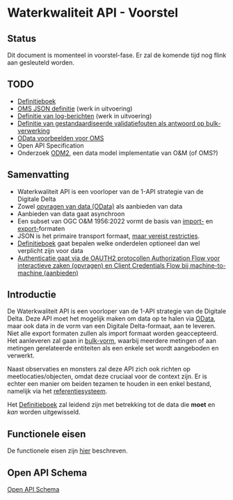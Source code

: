 # Waterkwaliteit API - Voorstel

## Status

Dit document is momenteel in voorstel-fase. Er zal de komende tijd nog flink aan gesleuteld worden.

## TODO

- [Definitieboek](definitieboek.md)
- [OMS JSON definitie](oms-json.md) (werk in uitvoering)
- [Definitie van log-berichten](logging.md) (werk in uitvoering)
- [Definitie van gestandaardiseerde validatiefouten als antwoord op bulk-verwerking](validatie.md)
- [OData voorbeelden voor OMS](odata-en-oms.md)
- Open API Specification
- Onderzoek [ODM2](https://github.com/ODM2), een data model implementatie van O&M (of OMS?)

## Samenvatting

- Waterkwaliteit API is een voorloper van de 1-API strategie van de Digitale Delta
- Zowel [opvragen van data (OData)](filteren-selecteren.md) als aanbieden van data
- Aanbieden van data gaat asynchroon
- Een subset van OGC O&M 1956:2022 vormt de basis van [import-](oms-import-opbouw.md) en [export-](oms-export-opbouw.md)formaten
- JSON is het primaire transport formaat, [maar vereist restricties](omgaan-met-data.md).
- [Definitieboek](definitieboek.md) gaat bepalen welke onderdelen optioneel dan wel verplicht zijn voor data
- [Authenticatie gaat via de OAUTH2 protocollen Authorization Flow voor interactieve zaken (opvragen) en Client Credentials Flow bij machine-to-machine (aanbieden)](beveiliging.md)

## Introductie

De Waterkwaliteit API is een voorloper van de 1-API strategie van de Digitale Delta.
Deze API moet het mogelijk maken om data op te halen via [OData](https://odata.org), maar ook data in de vorm van een Digitale Delta-formaat, aan te leveren. Niet alle export formaten zullen als import formaat worden geaccepteerd.
Het aanleveren zal gaan in [bulk-vorm](bulkverwerking.md), waarbij meerdere metingen of aan metingen gerelateerde entiteiten als een enkele set wordt aangeboden en verwerkt.

Naast observaties en monsters zal deze API zich ook richten op meetlocaties/objecten, omdat deze cruciaal voor de context zijn. Er is echter een manier om beiden tezamen te houden in een enkel bestand, namelijk via het [referentiesysteem](referentieblok).

Het [Definitieboek](definitieboek.md) zal leidend zijn met betrekking tot de data die **moet** en _kan_ worden uitgewisseld.

## Functionele eisen

De functionele eisen zijn [hier](functionele-eisen.md) beschreven.

## Open API Schema

[Open API Schema]()